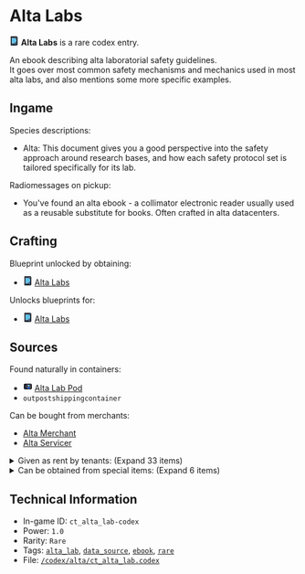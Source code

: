 # Alta Labs

<img src="https://raw.githubusercontent.com/Ceterai/Enternia/main/codex/alta/ebook/lab.png" alt="Alta Labs icon" loading="lazy" height=16px width="auto" /> **Alta Labs** is a rare codex entry.

An ebook describing alta laboratorial safety guidelines.  
It goes over most common safety mechanisms and mechanics used in most alta labs, and also mentions some more specific examples.

## Ingame

Species descriptions:

- Alta: This document gives you a good perspective into the safety approach around research bases, and how each safety protocol set is tailored specifically for its lab.

Radiomessages on pickup:

- You've found an alta ebook - a collimator electronic reader usually used as a reusable substitute for books. Often crafted in alta datacenters.

## Crafting

Blueprint unlocked by obtaining:

- <img src="https://raw.githubusercontent.com/Ceterai/Enternia/main/codex/alta/ebook/lab.png" alt="Alta Labs icon" loading="lazy" height=16px width="auto" /> [Alta Labs](https://ceterai.github.io/MyEnternia/Wiki/AltaLabs)

Unlocks blueprints for:

- <img src="https://raw.githubusercontent.com/Ceterai/Enternia/main/codex/alta/ebook/lab.png" alt="Alta Labs icon" loading="lazy" height=16px width="auto" /> [Alta Labs](https://ceterai.github.io/MyEnternia/Wiki/AltaLabs)

## Sources

Found naturally in containers:

- <img src="https://raw.githubusercontent.com/Ceterai/Enternia/main/objects/alta/lab/pod/icon.png" alt="Alta Lab Pod icon" loading="lazy" height=16px width="auto" /> [Alta Lab Pod](https://ceterai.github.io/MyEnternia/Wiki/AltaLabPod)
- `outpostshippingcontainer`

Can be bought from merchants:

- [Alta Merchant](https://ceterai.github.io/MyEnternia/Wiki/AltaMerchant)
- [Alta Servicer](https://ceterai.github.io/MyEnternia/Wiki/AltaServicer)

<details markdown="1"><summary>Given as rent by tenants: (Expand 33 items)</summary>

- [A.R.C.O. Archiver](https://ceterai.github.io/MyEnternia/Wiki/A.R.C.O.Archiver)
- [A.R.C.O. Field Researcher](https://ceterai.github.io/MyEnternia/Wiki/A.R.C.O.FieldResearcher)
- [A.R.C.O. Researcher](https://ceterai.github.io/MyEnternia/Wiki/A.R.C.O.Researcher)
- [Alta Archaeologist](https://ceterai.github.io/MyEnternia/Wiki/AltaArchaeologist)
- [Alta Archiver](https://ceterai.github.io/MyEnternia/Wiki/AltaArchiver)
- [Alta Aricologist](https://ceterai.github.io/MyEnternia/Wiki/AltaAricologist)
- [Alta Biologist](https://ceterai.github.io/MyEnternia/Wiki/AltaBiologist)
- [Alta Field Researcher](https://ceterai.github.io/MyEnternia/Wiki/AltaFieldResearcher)
- [Alta Geologist](https://ceterai.github.io/MyEnternia/Wiki/AltaGeologist)
- [Alta Hive Keeper](https://ceterai.github.io/MyEnternia/Wiki/AltaHiveKeeper)
- [Alta Lab Archiver](https://ceterai.github.io/MyEnternia/Wiki/AltaLabArchiver)
- [Alta Lab Researcher](https://ceterai.github.io/MyEnternia/Wiki/AltaLabResearcher)
- [Alta Medic](https://ceterai.github.io/MyEnternia/Wiki/AltaMedic)
- [Alta Oceanologist](https://ceterai.github.io/MyEnternia/Wiki/AltaOceanologist)
- [Alta Researcher](https://ceterai.github.io/MyEnternia/Wiki/AltaResearcher)
- [Alta Toxicologist](https://ceterai.github.io/MyEnternia/Wiki/AltaToxicologist)
- [Alta Volcanologist](https://ceterai.github.io/MyEnternia/Wiki/AltaVolcanologist)
- [Ceterai Archiver](https://ceterai.github.io/MyEnternia/Wiki/CeteraiArchiver)
- [Ceterai Field Researcher](https://ceterai.github.io/MyEnternia/Wiki/CeteraiFieldResearcher)
- [Ceterai Researcher](https://ceterai.github.io/MyEnternia/Wiki/CeteraiResearcher)
- [ct_alta_scientist_tenant](https://ceterai.github.io/MyEnternia/Wiki/ct-alta-scientist-tenant)
- [EDS Archiver](https://ceterai.github.io/MyEnternia/Wiki/EDSArchiver)
- [EDS Researcher](https://ceterai.github.io/MyEnternia/Wiki/EDSResearcher)
- [Ghearun Archiver](https://ceterai.github.io/MyEnternia/Wiki/GhearunArchiver)
- [Ghearun Field Researcher](https://ceterai.github.io/MyEnternia/Wiki/GhearunFieldResearcher)
- [Ghearun Researcher](https://ceterai.github.io/MyEnternia/Wiki/GhearunResearcher)
- [Hevika Archiver](https://ceterai.github.io/MyEnternia/Wiki/HevikaArchiver)
- [Hevika Researcher](https://ceterai.github.io/MyEnternia/Wiki/HevikaResearcher)
- [MKI Researcher](https://ceterai.github.io/MyEnternia/Wiki/MKIResearcher)
- [Neiteru Archiver](https://ceterai.github.io/MyEnternia/Wiki/NeiteruArchiver)
- [Neiteru Researcher](https://ceterai.github.io/MyEnternia/Wiki/NeiteruResearcher)
- [Tserera Archiver](https://ceterai.github.io/MyEnternia/Wiki/TsereraArchiver)
- [Tserera Researcher](https://ceterai.github.io/MyEnternia/Wiki/TsereraResearcher)

</details>

<details markdown="1"><summary>Can be obtained from special items: (Expand 6 items)</summary>

- <img src="https://raw.githubusercontent.com/Ceterai/Enternia/main/items/active/alta/loot/tier0.png" alt="Tier 0 Pad icon" loading="lazy" height=16px width="auto" /> [Tier 0 Pad](https://ceterai.github.io/MyEnternia/Wiki/Tier0Pad)
- <img src="https://raw.githubusercontent.com/Ceterai/Enternia/main/items/active/alta/loot/tier1.png" alt="Tier 1 Pad icon" loading="lazy" height=16px width="auto" /> [Tier 1 Pad](https://ceterai.github.io/MyEnternia/Wiki/Tier1Pad)
- <img src="https://raw.githubusercontent.com/Ceterai/Enternia/main/items/active/alta/loot/tier2.png" alt="Tier 2 Pad icon" loading="lazy" height=16px width="auto" /> [Tier 2 Pad](https://ceterai.github.io/MyEnternia/Wiki/Tier2Pad)
- <img src="https://raw.githubusercontent.com/Ceterai/Enternia/main/items/active/alta/loot/tier3.png" alt="Tier 3 Pad icon" loading="lazy" height=16px width="auto" /> [Tier 3 Pad](https://ceterai.github.io/MyEnternia/Wiki/Tier3Pad)
- <img src="https://raw.githubusercontent.com/Ceterai/Enternia/main/items/active/alta/loot/tier4.png" alt="Tier 4 Pad icon" loading="lazy" height=16px width="auto" /> [Tier 4 Pad](https://ceterai.github.io/MyEnternia/Wiki/Tier4Pad)
- <img src="https://raw.githubusercontent.com/Ceterai/Enternia/main/items/active/alta/loot/tier5.png" alt="Tier 5 Pad icon" loading="lazy" height=16px width="auto" /> [Tier 5 Pad](https://ceterai.github.io/MyEnternia/Wiki/Tier5Pad)

</details>

## Technical Information

- In-game ID: `ct_alta_lab-codex`
- Power: `1.0`
- Rarity: `Rare`
- Tags: [`alta_lab`](https://ceterai.github.io/MyEnternia/Wiki/Tags/AltaLab), [`data_source`](https://ceterai.github.io/MyEnternia/Wiki/Tags/DataSource), [`ebook`](https://ceterai.github.io/MyEnternia/Wiki/Tags/Ebook), [`rare`](https://ceterai.github.io/MyEnternia/Wiki/Tags/Rare)
- File: [`/codex/alta/ct_alta_lab.codex`](https://github.com/Ceterai/Enternia/blob/main/codex/alta/ct_alta_lab.codex)
